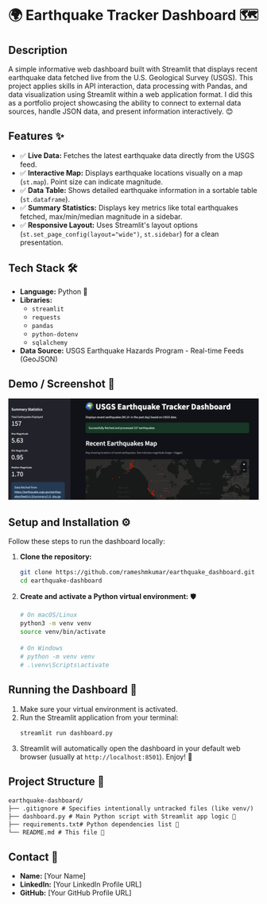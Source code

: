 # 🌍 Earthquake Tracker Dashboard 🗺️

## Description

A simple informative web dashboard built with Streamlit that displays recent earthquake data fetched live from the U.S. Geological Survey (USGS). This project applies skills in API interaction, data processing with Pandas, and data visualization using Streamlit within a web application format. I did this as a portfolio project showcasing the ability to connect to external data sources, handle JSON data, and present information interactively. 😊

## Features ✨

*   ✅ **Live Data:** Fetches the latest earthquake data directly from the USGS feed.
*   ✅ **Interactive Map:** Displays earthquake locations visually on a map (`st.map`). Point size can indicate magnitude.
*   ✅ **Data Table:** Shows detailed earthquake information in a sortable table (`st.dataframe`).
*   ✅ **Summary Statistics:** Displays key metrics like total earthquakes fetched, max/min/median magnitude in a sidebar.
*   ✅ **Responsive Layout:** Uses Streamlit's layout options (`st.set_page_config(layout="wide")`, `st.sidebar`) for a clean presentation.

## Tech Stack 🛠️

*   **Language:** Python 🐍
*   **Libraries:**
    *   `streamlit`
    *   `requests` 
    *   `pandas` 
    *   `python-dotenv` 
    *   `sqlalchemy` 
*   **Data Source:** USGS Earthquake Hazards Program - Real-time Feeds (GeoJSON)

## Demo / Screenshot 📸


![Dashboard Screenshot Placeholder](Screenshot.png)

## Setup and Installation ⚙️

Follow these steps to run the dashboard locally:

1.  **Clone the repository:**
    ```bash
    git clone https://github.com/rameshmkumar/earthquake_dashboard.git
    cd earthquake-dashboard
    ```

2.  **Create and activate a Python virtual environment:** 🛡️
    ```bash
    # On macOS/Linux
    python3 -m venv venv
    source venv/bin/activate

    # On Windows
    # python -m venv venv
    # .\venv\Scripts\activate
    ```


## Running the Dashboard 🚀

1.  Make sure your virtual environment is activated.
2.  Run the Streamlit application from your terminal:
    ```bash
    streamlit run dashboard.py
    ```
3.  Streamlit will automatically open the dashboard in your default web browser (usually at `http://localhost:8501`). Enjoy! 🎉

## Project Structure 📁
 ```
earthquake-dashboard/
├── .gitignore # Specifies intentionally untracked files (like venv/)
├── dashboard.py # Main Python script with Streamlit app logic 📄
├── requirements.txt# Python dependencies list 📄
└── README.md # This file 📄
```


## Contact 👤

*   **Name:** [Your Name]
*   **LinkedIn:** [Your LinkedIn Profile URL]
*   **GitHub:** [Your GitHub Profile URL]